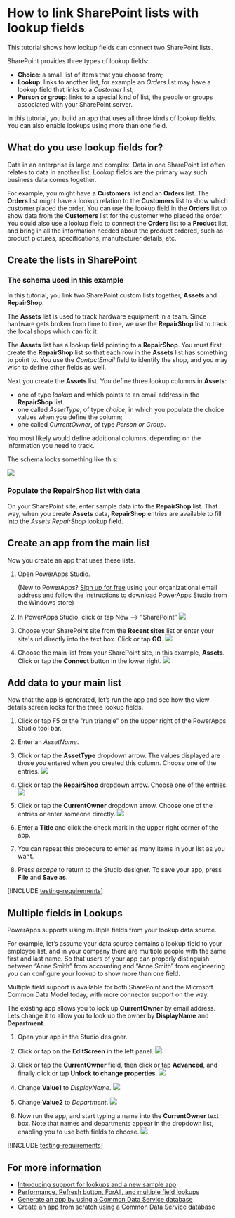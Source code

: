 <properties
	pageTitle="Create relationships between SharePoint lists via lookup field | Microsoft PowerApps"
	description="Create relationships between SharePoint lists by using lookup fields."
	services="powerapps"
	documentationCenter="na"
	authors="RickSaling"
	manager="anneta"
	editor=""
	tags=""/>

<tags
   ms.service="powerapps"
   ms.devlang="na"
   ms.topic="article"
   ms.tgt_pltfrm="na"
   ms.workload="na"
   ms.date="12/28/2016"
   ms.author="ricksal"/>

# How to link SharePoint lists with lookup fields

This tutorial shows how lookup fields can connect two SharePoint lists.

SharePoint provides three types of lookup fields:

* **Choice**: a small list of items that you choose from;
* **Lookup**: links to another list, for example an *Orders* list may have a lookup field that links to a *Customer* list;
* **Person or group**: links to a special kind of list, the people or groups associated with your SharePoint server.

In this tutorial, you build an app that uses all three kinds of lookup fields. You can also  enable lookups using more than one field.

## What do you use lookup fields for?

Data in an enterprise is large and complex. Data in one SharePoint list often relates to data in another list. Lookup fields are the primary way such business data comes together.

For example, you might have a **Customers** list and an **Orders** list. The **Orders** list might have a lookup relation to the **Customers** list to show which customer placed the order. You can use the lookup field in the **Orders** list to show data from the **Customers** list for the customer who placed the order. You could also use a lookup field to connect the **Orders** list to a **Product** list, and bring in all the information needed about the product ordered, such as product pictures, specifications, manufacturer details, etc.

## Create the lists in SharePoint

### The schema used in this example

In this tutorial, you link two SharePoint custom lists together, **Assets** and **RepairShop**.

The **Assets** list is used to track hardware equipment in a team. Since hardware gets broken from time to time, we use the **RepairShop** list to track the local shops which can fix it.

The **Assets** list has a lookup field pointing to a **RepairShop**. You must first create the **RepairShop** list so that each row in the **Assets** list has something to point to. You use the *ContactEmail* field to identify the shop, and you may wish to define other fields as well.

Next you create the **Assets** list. You define three lookup columns in **Assets**:
* one of type *lookup* and which points to an email address in the **RepairShop** list.
* one called *AssetType*, of type *choice*, in which you populate the choice values when you define the column;
* one called *CurrentOwner*, of type *Person or Group*.

You most likely would define additional columns, depending on the information you need to track.

The schema looks something like this:

![](./media/sharepoint-lookup-fields/sharepoint-schema.png)

### Populate the RepairShop list with data

On your SharePoint site, enter sample data into the **RepairShop** list. That way, when you create **Assets** data, **RepairShop** entries are available to fill into the *Assets.RepairShop* lookup field.

## Create an app from the main list
Now you create an app that uses these lists.

1. Open PowerApps Studio.

	(New to PowerApps? [Sign up for free](https://powerapps.microsoft.com) using your organizational email address and follow the instructions to download PowerApps Studio from the Windows store)

2. In PowerApps Studio, click or tap New --> ”SharePoint”
![](./media/sharepoint-lookup-fields/create-app.png)

3. Choose your SharePoint site from the **Recent sites** list or enter your site's url directly into the text box. Click or tap **GO**.
![](./media/sharepoint-lookup-fields/choose-sharepoint-site.png)

4. Choose the main list from your SharePoint site, in this example, **Assets**. Click or tap the **Connect** button in the lower right.
![](./media/sharepoint-lookup-fields/choose-main-list.png)


## Add data to your main list
Now that the app is generated, let’s run the app and see how the view details screen looks for the three lookup fields.

1. Click or tap F5 or the "run triangle" on the upper right of the PowerApps Studio tool bar.

2. Enter an *AssetName*.

3. Click or tap the **AssetType** dropdown arrow. The values displayed are those you entered when you created this column. Choose one of the entries.
![](./media/sharepoint-lookup-fields/fill-asset-type.png)

4. Click or tap the **RepairShop** dropdown arrow. Choose one of the entries.
![](./media/sharepoint-lookup-fields/fill-repair-shop.png)

5. Click or tap the **CurrentOwner** dropdown arrow. Choose one of the entries or enter someone directly.
![](./media/sharepoint-lookup-fields/choose-current-owner.png)

6. Enter a **Title** and click the check mark in the upper right corner of the app.

7. You can repeat this procedure to enter as many items in your list as you want.

8. Press *escape* to return to the Studio designer. To save your app, press **File** and **Save as**.

[!INCLUDE [testing-requirements](../includes/testing-requirements.md)]

<!--
[AZURE.INCLUDE[](../includes/testing-requirements.md)]
-->

## Multiple fields in Lookups

PowerApps supports using multiple fields from your lookup data source.

For example, let’s assume your data source contains a lookup field to your employee list, and in your company there are multiple people with the same first and last name.  So that users of your app can properly distinguish between “Anne Smith” from accounting and “Anne Smith” from engineering you can configure your lookup to show more than one field.

Multiple field support is available for both SharePoint and the Microsoft Common Data Model today, with more connector support on the way.

The existing app allows you to look up **CurrentOwner** by email address. Lets change it to allow you to look up the owner by **DisplayName** and **Department**.

1. Open your app in the Studio designer.

2. Click or tap on the **EditScreen** in the left panel.
![](./media/sharepoint-lookup-fields/choose-edit-screen.png)

3. Click or tap the **CurrentOwner** field, then click or tap **Advanced**, and finally click or tap **Unlock to change properties**.
![](./media/sharepoint-lookup-fields/enable-edits.png)

4. Change **Value1** to *DisplayName*.
![](./media/sharepoint-lookup-fields/change-value1.png)

5. Change **Value2** to *Department*.
![](./media/sharepoint-lookup-fields/change-value2.png)

6. Now run the app, and start typing a name into the **CurrentOwner** text box. Note that names and departments appear in the dropdown list, enabling you to use both fields to choose.
![](./media/sharepoint-lookup-fields/multi-field-lookup.png)

[!INCLUDE [testing-requirements](../includes/testing-requirements.md)]
<!--
[AZURE.INCLUDE[](../includes/testing-requirements.md)]
-->

## For more information ##
- [Introducing support for lookups and a new sample app](https://powerapps.microsoft.com/en-us/blog/support-for-lookups/)
- [Performance, Refresh button, ForAll, and multiple field lookups](https://powerapps.microsoft.com/en-us/blog/performance-refresh-forall-multiple-field-lookups-531/)
- [Generate an app by using a Common Data Service database](data-platform-create-app.md)
- [Create an app from scratch using a Common Data Service database](data-platform-create-app-scratch.md)
